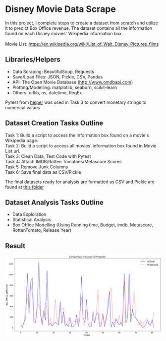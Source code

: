 # Disney Movie Data Scrape
In this project, I complete steps to create a dataset from scratch and utilize it to predict Box Office revenue. The dataset contains all the information found on each Disney movies' Wikipedia information box.
<br /> <br /> Movie List: https://en.wikipedia.org/wiki/List_of_Walt_Disney_Pictures_films

## Libraries/Helpers
- Data Scraping: BeautifulSoup, Requests
- Save/Load Files: JSON, Pickle, CSV, Pandas
- API: The Open Movie Database (http://www.omdbapi.com)
- Plotting/Modelling: matplotlib, seaborn, scikit-learn
- Others: urllib, os, datetime, RegEx

Pytest from [helper](https://github.com/marcowong3/scrape-disney-movie/tree/main/helper) was used in Task 3 to convert monetary strings to numerical values

##  Dataset Creation Tasks Outline
Task 1: Build a script to access the information box found on a movie's Wikipedia page.  <br/>
Task 2: Build a script to access all movies' information box found in Movie List url. <br/>
Task 3: Clean Data, Test Code with Pytest <br/>
Task 4: Attach IMDB/Rotten Tomatoes/Metascore Scores <br/>
Task 5: Remove Junk Columns <br/>
Task 6: Save final data as CSV/Pickle <br/>

The final datasets ready for analysis are formatted as CSV and Pickle are found at [this folder](https://github.com/marcowong3/scrape-disney-movie/tree/main/disney_data_final) <br/>

##  Dataset Analysis Tasks Outline
- Data Exploration
- Statistical Analysis
- Box Office Modelling (Using Running time, Budget,	imdb,	Metascore,	RottenTomato,	Release Year)

## Result
<img src="./predicted_vs_actual.png">
